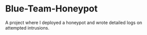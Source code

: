 # Blue-Team-Honeypot
A project where I deployed a honeypot and wrote detailed logs on attempted intrusions.
